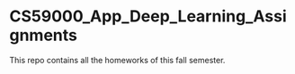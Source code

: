 # CS59000_App_Deep_Learning_Assignments
This repo contains all the homeworks of this fall semester. 
